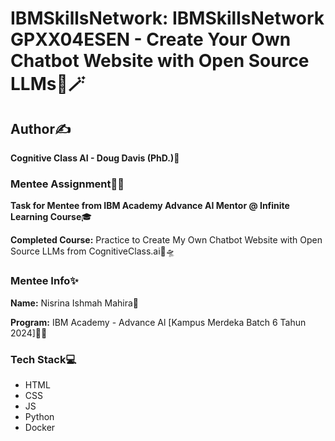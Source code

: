 # IBMSkillsNetwork: IBMSkillsNetwork GPXX04ESEN - Create Your Own Chatbot Website with Open Source LLMs🌈🪄 

## Author✍️

**Cognitive Class AI - Doug Davis (PhD.)💎**

### Mentee Assignment📝📂

**Task for Mentee from IBM Academy Advance AI Mentor @ Infinite Learning Course**🎓

**Completed Course:** Practice to Create My Own Chatbot Website with Open Source LLMs from CognitiveClass.ai🔭🛸

### Mentee Info✨

**Name:** Nisrina Ishmah Mahira🧕

**Program:** IBM Academy - Advance Al [Kampus Merdeka Batch 6 Tahun 2024]🏫🎉

### Tech Stack💻

* HTML
* CSS
* JS
* Python
* Docker
